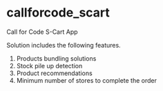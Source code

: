# callforcode_scart
Call for Code S-Cart App

Solution includes the following features.
1) Products bundling solutions
2) Stock pile up detection
3) Product recommendations
4) Minimum number of stores to complete the order
